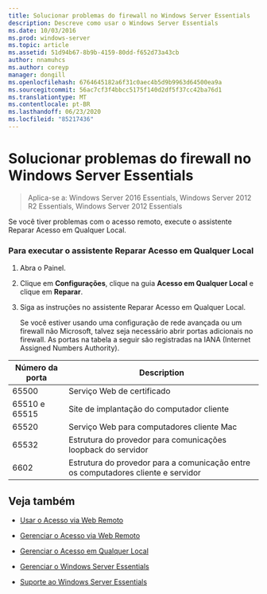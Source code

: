 ```yaml
---
title: Solucionar problemas do firewall no Windows Server Essentials
description: Descreve como usar o Windows Server Essentials
ms.date: 10/03/2016
ms.prod: windows-server
ms.topic: article
ms.assetid: 51d94b67-8b9b-4159-80dd-f652d73a43cb
author: nnamuhcs
ms.author: coreyp
manager: dongill
ms.openlocfilehash: 6764645182a6f31c0aec4b5d9b9963d64500ea9a
ms.sourcegitcommit: 56ac7cf3f4bbcc5175f140d2df5f37cc42ba76d1
ms.translationtype: MT
ms.contentlocale: pt-BR
ms.lasthandoff: 06/23/2020
ms.locfileid: "85217436"
---
```

# <a name="troubleshoot-your-firewall-in-windows-server-essentials"></a>Solucionar problemas do firewall no Windows Server Essentials
 
>Aplica-se a: Windows Server 2016 Essentials, Windows Server 2012 R2 Essentials, Windows Server 2012 Essentials
  
 Se você tiver problemas com o acesso remoto, execute o assistente Reparar Acesso em Qualquer Local.  
  
### <a name="to-run-the-repair-anywhere-access-wizard"></a>Para executar o assistente Reparar Acesso em Qualquer Local  
  
1. Abra o Painel.  
  
2. Clique em **Configurações**, clique na guia **Acesso em Qualquer Local** e clique em **Reparar**.  
  
3. Siga as instruções no assistente Reparar Acesso em Qualquer Local.  
  
   Se você estiver usando uma configuração de rede avançada ou um firewall não Microsoft, talvez seja necessário abrir portas adicionais no firewall. As portas na tabela a seguir são registradas na IANA (Internet Assigned Numbers Authority).  
  
|Número da porta|Description|  
|-----------------|-----------------|  
|65500|Serviço Web de certificado|  
|65510 e 65515|Site de implantação do computador cliente|  
|65520|Serviço Web para computadores cliente Mac|  
|65532|Estrutura do provedor para comunicações loopback do servidor|  
|6602|Estrutura do provedor para a comunicação entre os computadores cliente e servidor|  
  
## <a name="see-also"></a>Veja também  
  
-   [Usar o Acesso via Web Remoto](../use/Use-Remote-Web-Access-in-Windows-Server-Essentials.md)  
  
-   [Gerenciar o Acesso via Web Remoto](../manage/Manage-Remote-Web-Access-in-Windows-Server-Essentials.md)  
  
-   [Gerenciar o Acesso em Qualquer Local](../manage/Manage-Anywhere-Access-in-Windows-Server-Essentials.md)  
  
-   [Gerenciar o Windows Server Essentials](../manage/Manage-Windows-Server-Essentials.md)  

-   [Suporte ao Windows Server Essentials](../support/Support-Windows-Server-Essentials.md)


